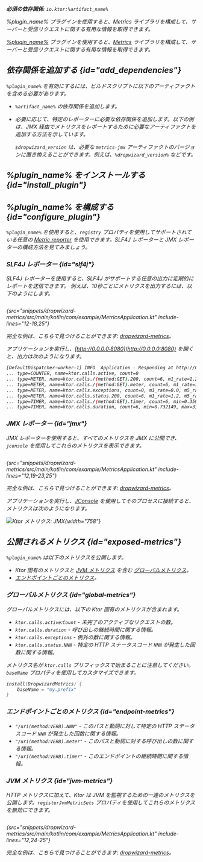 [//]: # (title: Dropwizard Metrics)

<show-structure for="chapter" depth="2"/>
<primary-label ref="server-plugin"/>

<var name="plugin_name" value="DropwizardMetrics"/>
<var name="package_name" value="io.ktor.server.metrics.dropwizard"/>
<var name="artifact_name" value="ktor-server-metrics"/>

<tldr>
<p>
<b>必須の依存関係</b>: <code>io.ktor:%artifact_name%</code>
</p>
<var name="example_name" value="dropwizard-metrics"/>
<include from="lib.topic" element-id="download_example"/>
<include from="lib.topic" element-id="native_server_not_supported"/>
</tldr>

<link-summary>%plugin_name% プラグインを使用すると、Metrics ライブラリを構成して、サーバーと受信リクエストに関する有用な情報を取得できます。</link-summary>

[%plugin_name%](https://api.ktor.io/ktor-server/ktor-server-plugins/ktor-server-metrics/io.ktor.server.metrics.dropwizard/-dropwizard-metrics.html) プラグインを使用すると、[Metrics](http://metrics.dropwizard.io/) ライブラリを構成して、サーバーと受信リクエストに関する有用な情報を取得できます。

## 依存関係を追加する {id="add_dependencies"}
`%plugin_name%` を有効にするには、ビルドスクリプトに以下のアーティファクトを含める必要があります。
* `%artifact_name%` の依存関係を追加します。

  <include from="lib.topic" element-id="add_ktor_artifact"/>

* 必要に応じて、特定のレポーターに必要な依存関係を追加します。以下の例は、JMX 経由でメトリクスをレポートするために必要なアーティファクトを追加する方法を示しています。

  <var name="group_id" value="io.dropwizard.metrics"/>
  <var name="artifact_name" value="metrics-jmx"/>
  <var name="version" value="dropwizard_version"/>
  <include from="lib.topic" element-id="add_artifact"/>
  
  `$dropwizard_version` は、必要な `metrics-jmx` アーティファクトのバージョンに置き換えることができます。例えば、`%dropwizard_version%` などです。

## %plugin_name% をインストールする {id="install_plugin"}

<include from="lib.topic" element-id="install_plugin"/>

## %plugin_name% を構成する {id="configure_plugin"}

`%plugin_name%` を使用すると、`registry` プロパティを使用してサポートされている任意の [Metric reporter](http://metrics.dropwizard.io/) を使用できます。SLF4J レポーターと JMX レポーターの構成方法を見てみましょう。

### SLF4J レポーター {id="slf4j"}

SLF4J レポーターを使用すると、SLF4J がサポートする任意の出力に定期的にレポートを送信できます。
例えば、10秒ごとにメトリクスを出力するには、以下のようにします。

```kotlin
```
{src="snippets/dropwizard-metrics/src/main/kotlin/com/example/MetricsApplication.kt" include-lines="12-18,25"}

完全な例は、こちらで見つけることができます: [dropwizard-metrics](https://github.com/ktorio/ktor-documentation/tree/%ktor_version%/codeSnippets/snippets/dropwizard-metrics)。

アプリケーションを実行し、[http://0.0.0.0:8080](http://0.0.0.0:8080) を開くと、出力は次のようになります。

```Bash
[DefaultDispatcher-worker-1] INFO  Application - Responding at http://0.0.0.0:8080
... type=COUNTER, name=ktor.calls.active, count=0
... type=METER, name=ktor.calls./(method:GET).200, count=6, m1_rate=1.2, m5_rate=1.2, m15_rate=1.2, mean_rate=0.98655785084844, rate_unit=events/second
... type=METER, name=ktor.calls./(method:GET).meter, count=6, m1_rate=1.2, m5_rate=1.2, m15_rate=1.2, mean_rate=0.9841134429134598, rate_unit=events/second
... type=METER, name=ktor.calls.exceptions, count=0, m1_rate=0.0, m5_rate=0.0, m15_rate=0.0, mean_rate=0.0, rate_unit=events/second
... type=METER, name=ktor.calls.status.200, count=6, m1_rate=1.2, m5_rate=1.2, m15_rate=1.2, mean_rate=0.9866015088545449, rate_unit=events/second
... type=TIMER, name=ktor.calls./(method:GET).timer, count=6, min=0.359683, max=14.213046, mean=2.691307542732234, stddev=5.099546889849414, p50=0.400967, p75=0.618972, p95=14.213046, p98=14.213046, p99=14.213046, p999=14.213046, m1_rate=1.2, m5_rate=1.2, m15_rate=1.2, mean_rate=0.9830677128229028, rate_unit=events/second, duration_unit=milliseconds
... type=TIMER, name=ktor.calls.duration, count=6, min=0.732149, max=33.735719, mean=6.238046092985701, stddev=12.169258340009847, p50=0.778864, p75=1.050454, p95=33.735719, p98=33.735719, p99=33.735719, p999=33.735719, m1_rate=0.2, m5_rate=0.2, m15_rate=0.2, mean_rate=0.6040311229887146, rate_unit=events/second, duration_unit=milliseconds
```

### JMX レポーター {id="jmx"}

JMX レポーターを使用すると、すべてのメトリクスを JMX に公開でき、`jconsole` を使用してこれらのメトリクスを表示できます。

```kotlin
```
{src="snippets/dropwizard-metrics/src/main/kotlin/com/example/MetricsApplication.kt" include-lines="12,19-23,25"}

完全な例は、こちらで見つけることができます: [dropwizard-metrics](https://github.com/ktorio/ktor-documentation/tree/%ktor_version%/codeSnippets/snippets/dropwizard-metrics)。

アプリケーションを実行し、[JConsole](https://docs.oracle.com/en/java/javase/17/management/using-jconsole.html) を使用してそのプロセスに接続すると、メトリクスは次のようになります。

![Ktor メトリクス: JMX](jmx.png){width="758"}

## 公開されるメトリクス {id="exposed-metrics"}

`%plugin_name%` は以下のメトリクスを公開します。

- Ktor 固有のメトリクスと [JVM メトリクス](#jvm-metrics) を含む [グローバルメトリクス](#global-metrics)。
- [エンドポイントごとのメトリクス](#endpoint-metrics)。

### グローバルメトリクス {id="global-metrics"}

グローバルメトリクスには、以下の Ktor 固有のメトリクスが含まれます。

* `ktor.calls.active`:`Count` - 未完了のアクティブなリクエストの数。
* `ktor.calls.duration` - 呼び出しの継続時間に関する情報。
* `ktor.calls.exceptions` - 例外の数に関する情報。
* `ktor.calls.status.NNN` - 特定の HTTP ステータスコード `NNN` が発生した回数に関する情報。

メトリクス名が `ktor.calls` プリフィックスで始まることに注意してください。`baseName` プロパティを使用してカスタマイズできます。

```kotlin
install(DropwizardMetrics) {
    baseName = "my.prefix"
}
```

### エンドポイントごとのメトリクス {id="endpoint-metrics"}

* `"/uri(method:VERB).NNN"` - このパスと動詞に対して特定の HTTP ステータスコード `NNN` が発生した回数に関する情報。
* `"/uri(method:VERB).meter"` - このパスと動詞に対する呼び出しの数に関する情報。
* `"/uri(method:VERB).timer"` - このエンドポイントの継続時間に関する情報。

### JVM メトリクス {id="jvm-metrics"}

HTTP メトリクスに加えて、Ktor は JVM を監視するための一連のメトリクスを公開します。`registerJvmMetricSets` プロパティを使用してこれらのメトリクスを無効にできます。

```kotlin
```
{src="snippets/dropwizard-metrics/src/main/kotlin/com/example/MetricsApplication.kt" include-lines="12,24-25"}

完全な例は、こちらで見つけることができます: [dropwizard-metrics](https://github.com/ktorio/ktor-documentation/tree/%ktor_version%/codeSnippets/snippets/dropwizard-metrics)。